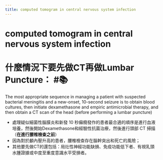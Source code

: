 ```yaml
---
title: computed tomogram in central nervous system infection
---
```

# computed tomogram in central nervous system infection

# 什麼情況下要先做CT再做Lumbar Puncture： #📚
The most appropriate sequence in managing a patient with suspected bacterial meningitis and a new-onset, 10-second seizure is to obtain blood cultures, then initiate dexamethasone and empiric antimicrobial therapy, and then obtain a CT scan of the head (before performing a lumbar puncture)

* 處理疑似細菌性腦膜炎和新發 10 秒癲癇發作的患者最合適的順序是進行血液培養，然後開始Dexamethasone和經驗性抗菌治療，然後進行頭部 CT 掃描（**在進行腰椎檢查之前**）
* 因為對於顱內壓升高的患者，腰椎檢查存在腦幹突出和死亡的風險；
* 其他要先做CT的還包括：局灶性神經功能缺損、免疫功能低下者、有視乳頭水腫證據或中度至重度意識水平受損者。
